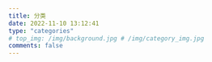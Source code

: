```yaml
---
title: 分类
date: 2022-11-10 13:12:41
type: "categories"
# top_img: /img/background.jpg # /img/category_img.jpg
comments: false
---
```


